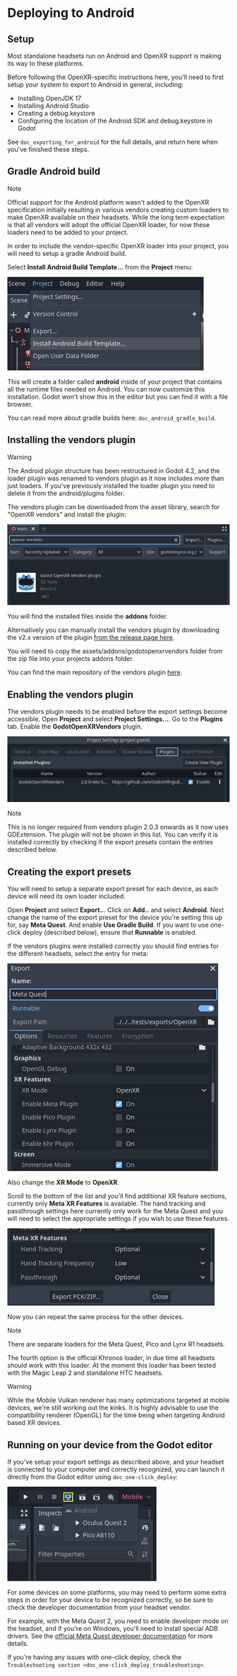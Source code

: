 # Deploying to Android

## Setup

Most standalone headsets run on Android and OpenXR support is making its
way to these platforms.

Before following the OpenXR-specific instructions here, you'll need to
first setup your system to export to Android in general, including:

-   Installing OpenJDK 17
-   Installing Android Studio
-   Creating a debug.keystore
-   Configuring the location of the Android SDK and debug.keystore in
    Godot

See `doc_exporting_for_android` for the full details, and return here
when you've finished these steps.

## Gradle Android build

Note

Official support for the Android platform wasn't added to the OpenXR
specification initially resulting in various vendors creating custom
loaders to make OpenXR available on their headsets. While the long term
expectation is that all vendors will adopt the official OpenXR loader,
for now these loaders need to be added to your project.

In order to include the vendor-specific OpenXR loader into your project,
you will need to setup a gradle Android build.

Select **Install Android Build Template...** from the **Project** menu:

![image](img/android_gradle_build.webp)

This will create a folder called **android** inside of your project that
contains all the runtime files needed on Android. You can now customize
this installation. Godot won't show this in the editor but you can find
it with a file browser.

You can read more about gradle builds here: `doc_android_gradle_build`.

## Installing the vendors plugin

Warning

The Android plugin structure has been restructured in Godot 4.2, and the
loader plugin was renamed to vendors plugin as it now includes more than
just loaders. If you've previously installed the loader plugin you need
to delete it from the <span class="title-ref">android/plugins</span>
folder.

The vendors plugin can be downloaded from the asset library, search for
"OpenXR vendors" and install the plugin:

![image](img/openxr_loader_asset_lib.webp)

You will find the installed files inside the **addons** folder.

Alternatively you can manually install the vendors plugin by downloading
the v2.x version of the plugin [from the release page
here](https://github.com/GodotVR/godot_openxr_vendors/releases).

You will need to copy the
<span class="title-ref">assets/addons/godotopenxrvendors</span> folder
from the zip file into your projects
<span class="title-ref">addons</span> folder.

You can find the main repository of the vendors plugin
[here](https://github.com/GodotVR/godot_openxr_vendors).

## Enabling the vendors plugin

The vendors plugin needs to be enabled before the export settings become
accessible. Open **Project** and select **Project Settings...**. Go to
the **Plugins** tab. Enable the **GodotOpenXRVendors** plugin.

![image](img/xr_enable_vendors_plugin.webp)

Note

This is no longer required from vendors plugin 2.0.3 onwards as it now
uses GDExtension. The plugin will not be shown in this list. You can
verify it is installed correctly by checking if the export presets
contain the entries described below.

## Creating the export presets

You will need to setup a separate export preset for each device, as each
device will need its own loader included.

Open **Project** and select **Export..**. Click on **Add..** and select
**Android**. Next change the name of the export preset for the device
you're setting this up for, say **Meta Quest**. And enable **Use Gradle
Build**. If you want to use one-click deploy (described below), ensure
that **Runnable** is enabled.

If the vendors plugins were installed correctly you should find entries
for the different headsets, select the entry for meta:

![image](img/android_meta_quest.webp)

Also change the **XR Mode** to **OpenXR**.

Scroll to the bottom of the list and you'll find additional XR feature
sections, currently only **Meta XR Features** is available. The hand
tracking and passthrough settings here currently only work for the Meta
Quest and you will need to select the appropriate settings if you wish
to use these features.

![image](img/xr_export_features.webp)

Now you can repeat the same process for the other devices.

Note

There are separate loaders for the Meta Quest, Pico and Lynx R1
headsets.

The fourth option is the official Khronos loader, in due time all
headsets should work with this loader. At the moment this loader has
been tested with the Magic Leap 2 and standalone HTC headsets.

Warning

While the Mobile Vulkan renderer has many optimizations targeted at
mobile devices, we're still working out the kinks. It is highly
advisable to use the compatibility renderer (OpenGL) for the time being
when targeting Android based XR devices.

## Running on your device from the Godot editor

If you've setup your export settings as described above, and your
headset is connected to your computer and correctly recognized, you can
launch it directly from the Godot editor using `doc_one-click_deploy`:

![image](img/android_one_click_deploy.webp)

For some devices on some platforms, you may need to perform some extra
steps in order for your device to be recognized correctly, so be sure to
check the developer documentation from your headset vendor.

For example, with the Meta Quest 2, you need to enable developer mode on
the headset, and if you're on Windows, you'll need to install special
ADB drivers. See the [official Meta Quest developer
documentation](https://developer.oculus.com/documentation/native/android/mobile-device-setup/)
for more details.

If you're having any issues with one-click deploy, check the
`Troubleshooting section <doc_one-click_deploy_troubleshooting>`.
